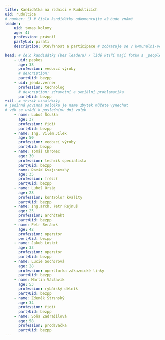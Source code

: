 ```yaml
---
title: Kandidátka na radnici v Rudolticích
uid: rudoltice
# number: 13 # číslo kandidátky odkomentujte až bude známé
leader:
    uid: tomas.kolomy
    age: 43
    profession: právník
    partyUid: pirati
    description: Otevřenost a participace # zobrazuje se v komunalni-volby

head: # čelo kandidátky (bez leadera) / lidé kteří mají fotku a _people/jmeno.md
    - uid: pepkos
      age: 38
      profession: vedoucí výroby
      # description:
      partyUid: bezpp
    - uid: jenda.verner
      profession: technolog
      # description: zdravotní a sociální problematika
      partyUid: bezpp
tail: # zbytek kandidatky
# jedinná povinná položka je name zbytek můžete vynechat
# věk se uvádí k poslednímu dni voleb
    - name: Luboš Ščuška
      age: 37
      profession: řidič
      partyUid: bezpp
    - name: Ing. Vilém Jílek
      age: 50
      profession: vedoucí výroby
      partyUid: bezpp
    - name: Tomáš Chromec
      age: 30
      profession: technik specialista
      partyUid: bezpp
    - name: David Svojanovský
      age: 35
      profession: frézař
      partyUid: bezpp
    - name: Luboš Orság
      age: 28
      profession: kontrolor kvality
      partyUid: bezpp
    - name: Ing.arch. Petr Rejnuš
      age: 25
      profession: architekt
      partyUid: bezpp
    - name: Petr Beránek
      age: 42
      profession: operátor
      partyUid: bezpp
    - name: Jakub Loskot
      age: 33
      profession: operátor
      partyUid: bezpp
    - name: Lucie Sochorová
      age: 28
      profession: operátorka zákaznické linky
      partyUid: bezpp
    - name: Martin Václavík
      age: 53
      profession: rybářský dělník
      partyUid: bezpp
    - name: Zdeněk Stránský
      age: 34
      profession: řidič
      partyUid: bezpp
    - name: Soňa Zadražilová
      age: 58
      profession: prodavačka
      partyUid: bezpp
---
```




